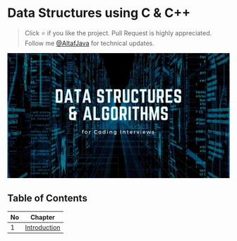 # Data Structures using C & C++

> Click :star: if you like the project. Pull Request is highly appreciated. Follow me [@AltafJava](https://twitter.com/altafjava) for technical updates.

![Spring-Logo](images/data-structure-logo.jpg)

## Table of Contents

| No  | Chapter                                                  |
| --- | -------------------------------------------------------- |
| 1   | [Introduction](01.%20Introduction/01.%20Introduction.md) |
